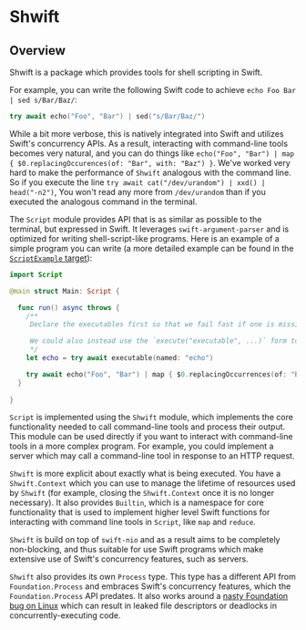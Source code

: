 # Shwift

## Overview

Shwift is a package which provides tools for shell scripting in Swift. 

For example, you can write the following Swift code to achieve `echo Foo Bar | sed s/Bar/Baz/`:
```swift
try await echo("Foo", "Bar") | sed("s/Bar/Baz/")
```

While a bit more verbose, this is natively integrated into Swift and utilizes Swift's concurrency APIs. As a result, interacting with command-line tools becomes very natural, and you can do things like `echo("Foo", "Bar") | map { $0.replacingOccurences(of: "Bar", with: "Baz") }`. We've worked very hard to make the performance of `Shwift` analogous with the command line. So if you execute the line `try await cat("/dev/urandom") | xxd() | head("-n2")`, You won't read any more from `/dev/urandom` than if you executed the analogous command in the terminal.

The `Script` module provides API that is as similar as possible to the terminal, but expressed in Swift. It leverages `swift-argument-parser` and is optimized for writing shell-script-like programs. Here is an example of a simple program you can write (a more detailed example can be found in the [`ScriptExample` target](https://github.com/GeorgeLyon/Shwift/blob/552b32eacbf02a20ae51cae316e47ec4223a2005/Sources/ScriptExample/Main.swift#L29)):

```swift 
import Script

@main struct Main: Script {

  func run() async throws {
    /**
     Declare the executables first so that we fail fast if one is missing.

     We could also instead use the `execute("executable", ...)` form to resolve executables at invocation time.
     */
    let echo = try await executable(named: "echo")

    try await echo("Foo", "Bar") | map { $0.replacingOccurrences(of: "Bar", with: "Baz") }
  }
  
}
```

`Script` is implemented using the `Shwift` module, which implements the core functionality needed to call command-line tools and process their output. This module can be used directly if you want to interact with command-line tools in a more complex program. For example, you could implement a server which may call a command-line tool in response to an HTTP request.

`Shwift` is more explicit about exactly what is being executed. You have a `Shwift.Context` which you can use to manage the lifetime of resources used by `Shwift` (for example, closing the `Shwift.Context` once it is no longer necessary). It also provides `Builtin`, which is a namespace for core functionality that is used to implement higher level Swift functions for interacting with command line tools in `Script`, like `map` and `reduce`.

`Shwift` is build on top of `swift-nio` and as a result aims to be completely non-blocking, and thus suitable for use Swift programs which make extensive use of Swift's concurrency features, such as servers.

`Shwift` also provides its own `Process` type. This type has a different API from `Foundation.Process` and embraces Swift's concurrency features, which the `Foundation.Process` API predates. It also works around a [nasty Foundation bug on Linux](https://github.com/apple/swift-corelibs-foundation/issues/3946) which can result in leaked file descriptors or deadlocks in concurrently-executing code. 
